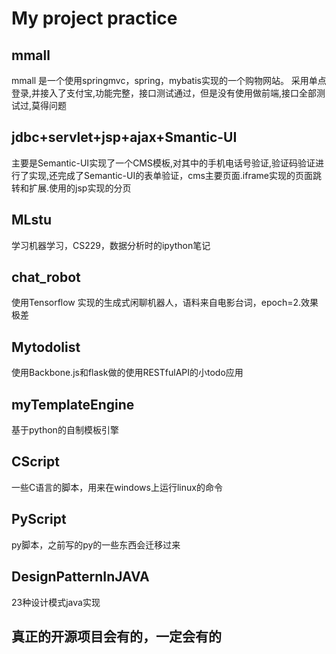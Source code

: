 
# My project practice

## mmall
mmall 是一个使用springmvc，spring，mybatis实现的一个购物网站。
采用单点登录,并接入了支付宝,功能完整，接口测试通过，但是没有使用做前端,接口全部测试过,莫得问题



##  jdbc+servlet+jsp+ajax+Smantic-UI
主要是Semantic-UI实现了一个CMS模板,对其中的手机电话号验证,验证码验证进行了实现,还完成了Semantic-UI的表单验证，cms主要页面.iframe实现的页面跳转和扩展.使用的jsp实现的分页

## MLstu
学习机器学习，CS229，数据分析时的ipython笔记

## chat_robot
使用Tensorflow 实现的生成式闲聊机器人，语料来自电影台词，epoch=2.效果极差

## Mytodolist
使用Backbone.js和flask做的使用RESTfulAPI的小todo应用

## myTemplateEngine
基于python的自制模板引擎

## CScript
一些C语言的脚本，用来在windows上运行linux的命令

## PyScript
py脚本，之前写的py的一些东西会迁移过来

## DesignPatternInJAVA
23种设计模式java实现

## 真正的开源项目会有的，一定会有的


